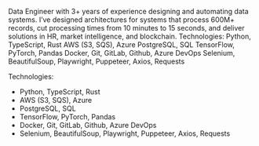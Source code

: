 Data Engineer with 3+ years of experience designing and automating data systems. I’ve designed architectures for systems that process 600M+ records, cut processing times from 10 minutes to 15 seconds, and deliver solutions in HR, market intelligence, and blockchain. Technologies: Python, TypeScript, Rust AWS (S3, SQS), Azure PostgreSQL, SQL TensorFlow, PyTorch, Pandas Docker, Git, GitLab, Github, Azure DevOps Selenium, BeautifulSoup, Playwright, Puppeteer, Axios, Requests

Technologies:

- Python, TypeScript, Rust
- AWS (S3, SQS), Azure
- PostgreSQL, SQL
- TensorFlow, PyTorch, Pandas
- Docker, Git, GitLab, Github, Azure DevOps
- Selenium, BeautifulSoup, Playwright, Puppeteer, Axios, Requests
